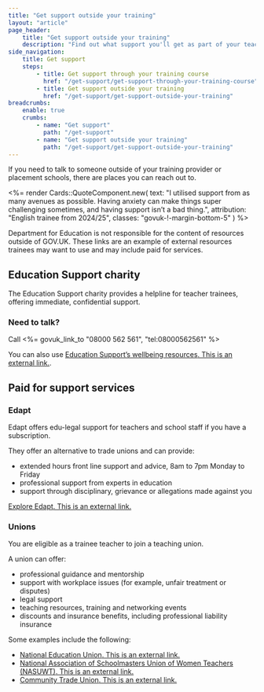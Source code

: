 ```yaml
---
title: "Get support outside your training"
layout: "article"
page_header:
    title: "Get support outside your training"
    description: "Find out what support you'll get as part of your teacher training course."
side_navigation:
    title: Get support
    steps:
        - title: Get support through your training course 
          href: "/get-support/get-support-through-your-training-course"
        - title: Get support outside your training
          href: "/get-support/get-support-outside-your-training"
breadcrumbs: 
    enable: true
    crumbs: 
        - name: "Get support"
          path: "/get-support"
        - name: "Get support outside your training"
          path: "/get-support/get-support-outside-your-training"
---
```

If you need to talk to someone outside of your training provider or placement schools, there are places you can reach out to.

<%= render Cards::QuoteComponent.new(
    text: "I utilised support from as many avenues as possible. Having anxiety can make things super challenging sometimes, and having support isn’t a bad thing.",
    attribution: "English trainee from 2024/25",
    classes: "govuk-!-margin-bottom-5"
) %>

Department for Education is not responsible for the content of resources outside of GOV.UK. These links are an example of external resources trainees may want to use and may include paid for services.

## Education Support charity
The Education Support charity provides a helpline for teacher trainees, offering immediate, confidential support.

### Need to talk?
Call <%= govuk_link_to "08000 562 561", "tel:08000562561" %>

You can also use <a class="govuk-link" href="https://www.educationsupport.org.uk/resources/for-individuals/">Education Support’s wellbeing resources<span class="govuk-visually-hidden">. This is an external link.</span></a>.

## Paid for support services
### Edapt
Edapt offers edu-legal support for teachers and school staff if you have a subscription.

They offer an alternative to trade unions and can provide:

- extended hours front line support and advice, 8am to 7pm Monday to Friday
- professional support from experts in education
- support through disciplinary, grievance or allegations made against you

<a class="govuk-link" href="https://www.edapt.org.uk/">Explore Edapt<span class="govuk-visually-hidden">. This is an external link.</span></a>

### Unions
You are eligible as a trainee teacher to join a teaching union.

A union can offer:

- professional guidance and mentorship
- support with workplace issues (for example, unfair treatment or disputes)
- legal support
- teaching resources, training and networking events
- discounts and insurance benefits, including professional liability insurance

Some examples include the following:

- <a class="govuk-link" href="https://neu.org.uk/advice/member-groups/new-teachers">National Education Union<span class="govuk-visually-hidden">. This is an external link.</span></a>
- <a class="govuk-link" href="https://www.nasuwt.org.uk/advice/student-hub.html">National Association of Schoolmasters Union of Women Teachers (NASUWT)<span class="govuk-visually-hidden">. This is an external link.</span></a>
- <a class="govuk-link" href="https://community-tu.org/who-we-are/our-sectors/education-and-early-years/teachers-tutors-and-lecturers/">Community Trade Union<span class="govuk-visually-hidden">. This is an external link.</span></a>
